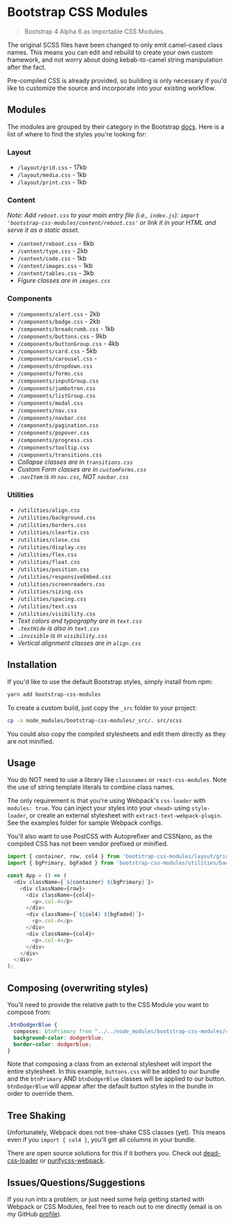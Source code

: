 # Bootstrap CSS Modules
> Bootstrap 4 Alpha 6 as importable CSS Modules.

The original SCSS files have been changed to only emit camel-cased class names. This means you can edit and rebuild to create your own custom framework, and not worry about doing kebab-to-camel string manipulation after the fact.

Pre-compiled CSS is already provided, so building is only necessary if you'd like to customize the source and incorporate into your existing workflow.

## Modules
The modules are grouped by their category in the Bootstrap [docs](https://v4-alpha.getbootstrap.com/getting-started/introduction/). Here is a list of where to find the styles you're looking for:

### Layout
 - `/layout/grid.css` - 17kb
 - `/layout/media.css` - 1kb
 - `/layout/print.css` - 1kb
 
### Content
*Note: Add `reboot.css` to your main entry file (i.e., `index.js`): `import 'bootstrap-css-modules/content/reboot.css'` or link it in your HTML and serve it as a static asset.*
 - `/content/reboot.css` - 6kb
 - `/content/type.css` - 2kb
 - `/content/code.css` - 1kb
 - `/content/images.css` - 1kb
 - `/content/tables.css` - 3kb
 - *Figure classes are in `images.css`*

### Components
 - `/components/alert.css` - 2kb
 - `/components/badge.css` - 2kb
 - `/components/breadcrumb.css` - 1kb
 - `/components/buttons.css` - 9kb
 - `/components/buttonGroup.css` - 4kb
 - `/components/card.css` - 5kb
 - `/components/carousel.css` - 
 - `/components/dropdown.css`
 - `/components/forms.css`
 - `/components/inputGroup.css`
 - `/components/jumbotron.css`
 - `/components/listGroup.css`
 - `/components/modal.css`
 - `/components/nav.css`
 - `/components/navbar.css`
 - `/components/pagination.css`
 - `/components/popover.css`
 - `/components/progress.css`
 - `/components/tooltip.css`
 - `/components/transitions.css`
 - *Collapse classes are in `transitions.css`*
 - *Custom Form classes are in `customForms.css`*
 - *`.navItem` is in `nav.css`, NOT `navbar.css`*

### Utilities
 - `/utilities/align.css`
 - `/utilities/background.css`
 - `/utilities/borders.css`
 - `/utilities/clearfix.css`
 - `/utilities/close.css`
 - `/utilities/display.css`
 - `/utilities/flex.css`
 - `/utilities/float.css`
 - `/utilities/position.css`
 - `/utilities/responsiveEmbed.css`
 - `/utilities/screenreaders.css`
 - `/utilities/sizing.css`
 - `/utilities/spacing.css`
 - `/utilities/text.css`
 - `/utilities/visibility.css`
 - *Text colors and typography are in `text.css`*
 - *`.textHide` is also in `text.css`*
 - *`.invisible` is in `visibility.css`*
 - *Vertical alignment classes are in `align.css`*

## Installation
If you'd like to use the default Bootstrap styles, simply install from npm:

```bash
yarn add bootstrap-css-modules
```

To create a custom build, just copy the `_src` folder to your project:

```bash
cp -a node_modules/bootstrap-css-modules/_src/. src/scss
```

You could also copy the compiled stylesheets and edit them directly as they are not minified.

## Usage
You do NOT need to use a library like `classnames` or `react-css-modules`. Note the use of string template literals to combine class names.

The only requirement is that you're using Webpack's `css-loader` with `modules: true`. You can inject your styles into your `<head>` using `style-loader`, or create an external stylesheet with `extract-text-webpack-plugin`. See the examples folder for sample Webpack configs.

You'll also want to use PostCSS with Autoprefixer and CSSNano, as the compiled CSS has not been vendor prefixed or minified.

```javascript
import { container, row, col4 } from 'bootstrap-css-modules/layout/grid.css';
import { bgPrimary, bgFaded } from 'bootstrap-css-modules/utilities/background.css'

const App = () => (
  <div className={`${container} ${bgPrimary}`}>
    <div className={row}>
      <div className={col4}>
        <p>.col-4</p>
      </div>
      <div className={`${col4} ${bgFaded}`}>
        <p>.col-4</p>
      </div>
      <div className={col4}>
        <p>.col-4</p>
      </div>
    </div>
  </div>
);
```

## Composing (overwriting styles)
You'll need to provide the relative path to the CSS Module you want to compose from:

```css
.btnDodgerBlue {
  composes: btnPrimary from "../../node_modules/bootstrap-css-modules/components/buttons.css";
  background-color: dodgerblue;
  border-color: dodgerblue;
}
```

Note that composing a class from an external stylesheet will import the entire stylesheet. In this example, `buttons.css` will be added to our bundle and the `btnPrimary` AND `btnDodgerBlue` classes will be applied to our button. `btnDodgerBlue` will appear after the default button styles in the bundle in order to override them.

## Tree Shaking
Unfortunately, Webpack does not tree-shake CSS classes (yet). This means even if you `import { col4 }`, you'll get all columns in your bundle.

There are open source solutions for this if it bothers you. Check out [dead-css-loader](https://github.com/simlrh/dead-css-loader) or [purifycss-webpack](https://github.com/webpack-contrib/purifycss-webpack).

## Issues/Questions/Suggestions
If you run into a problem, or just need some help getting started with Webpack or CSS Modules, feel free to reach out to me directly (email is on my GitHub [profile](https://github.com/adamelliotfields)).
